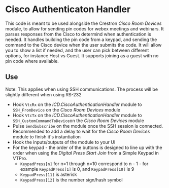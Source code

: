 # Cisco Authenticaton Handler

This code is meant to be used alongside the Crestron _Cisco Room Devices_ module, to allow for sending pin codes for webex meetings and webinars. It parses responses from the Cisco to determind when authentication is needed. It handles building the pin code from a keypad, and sending the command to the Cisco device when the user submits the code. It will allow you to show a list if needed, and the user can pick between different options, for instance Host vs Guest. It supports joining as a guest with no pin code where avaliable.

## Use
Note: This applies when using SSH communications. The process will be slightly different when using RS-232

 - Hook `VtcRx` on the _ICD.CiscoAuthenticationHandler_ module to `SSH_FromDevice` on the _Cisco Room Devices_ module
 - Hook `VtcTx` on the _ICD.CiscoAuthenticationHandler_ module to `SSH_CustomCommandToDevice`on the _Cisco Room Devices_ module
 - Pulse `SendSubscribe` on the module once the SSH session is connected. Recommended to add a delay to wait for the _Cisco Room Devices_ module to finish it's instantiation
 - Hook the inputs/outputs of the module to your UI
 - For the keypad - the order of the buttons is designed to line up with the order when using the _Digital Press Start Join_ from a Simple Keypad in VTPro.
   - `KeypadPress[n]` for n=1 through n=10 correspond to n - 1 - for example `KeypadPress[1]` is 0, and `KeypadPress[10]` is 9
   - `KeypadPress[11]` is asterisk
   - `KeypadPress[12]` is the number sign/hash symbol
